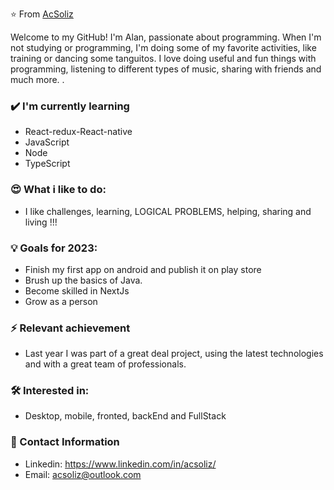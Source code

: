 ⭐️ From [AcSoliz](https://github.com/AcSoliz)

Welcome to my GitHub! I'm Alan, passionate about programming. When I'm not studying or programming, I'm doing some of my favorite activities, like training or dancing some tanguitos.
I love doing useful and fun things with programming, listening to different types of music, sharing with friends and much more. .

### ✔️ I'm currently learning
- React-redux-React-native
- JavaScript
- Node
- TypeScript


### 😍 What i like to do:
- I like challenges, learning, LOGICAL PROBLEMS, helping, sharing and living !!!

### 💡 Goals for 2023:
- Finish my first app on android and publish it on play store
- Brush up the basics of Java.
- Become skilled in NextJs
- Grow as a person

### ⚡ Relevant achievement
- Last year I was part of a great deal project, using the latest technologies and with a great team of professionals. 

### 🛠 Interested in:
- Desktop, mobile, fronted, backEnd and FullStack

### 📲 Contact Information
- Linkedin: https://www.linkedin.com/in/acsoliz/
- Email: acsoliz@outlook.com

